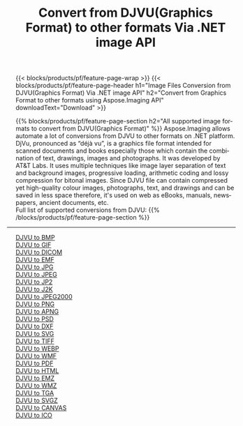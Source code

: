 ﻿---
title: Convert from DJVU(Graphics Format) to other formats Via .NET image API 
weight: 3920
url: /net/conversion/from/djvu 
lang: en
langdirlevel: 2
locales: zh-hans,ja,it,ru,de,es,fr,nl,id,lt,pl,pt,vi,tr,ko,zh-hant,ar,hi,th,sv,cs,uk,he
description: Using Aspose.Imaging for .NET you can easily convert from DJVU(Graphics Format) to other formats
---

{{< blocks/products/pf/feature-page-wrap >}}
{{< blocks/products/pf/feature-page-header h1="Image Files Conversion from DJVU(Graphics Format) Via .NET image API" h2="Convert from Graphics Format to other formats using Aspose.Imaging API" downloadText="Download" >}}


{{% blocks/products/pf/feature-page-section  h2="All supported image formats to convert from DJVU(Graphics Format)" %}}
Aspose.Imaging allows automate a lot of conversions from DJVU to other formats on .NET platform. DjVu, pronounced as “déjà vu”, is a graphics file format intended for scanned documents and books especially those which contain the combination of text, drawings, images and photographs. It was developed by AT&T Labs. It uses multiple techniques like image layer separation of text and background images, progressive loading, arithmetic coding and lossy compression for bitonal images. Since DJVU file can contain compressed yet high-quality colour images, photographs, text, and drawings and can be saved in less space therefore, it's used on web as eBooks, manuals, newspapers, ancient documents, etc.
<br/>
Full list of supported conversions from DJVU:
{{% /blocks/products/pf/feature-page-section %}}
<div class="container-fluid productfamilypage bg-gray">
    <div class="convertypes bg-gray agp-content section">
        <div class="container">
		<hr style="margin-left:-20px;"/>
		<div class="row other-converters">
		    <div class='col-md-2 other-converter remove-lp remove-rp'><a href="/imaging/net/conversion/djvu-to-bmp" >DJVU to BMP</a></div><div class='col-md-2 other-converter remove-lp remove-rp'><a href="/imaging/net/conversion/djvu-to-gif" >DJVU to GIF</a></div><div class='col-md-2 other-converter remove-lp remove-rp'><a href="/imaging/net/conversion/djvu-to-dicom" >DJVU to DICOM</a></div><div class='col-md-2 other-converter remove-lp remove-rp'><a href="/imaging/net/conversion/djvu-to-emf" >DJVU to EMF</a></div><div class='col-md-2 other-converter remove-lp remove-rp'><a href="/imaging/net/conversion/djvu-to-jpg" >DJVU to JPG</a></div><div class='col-md-2 other-converter remove-lp remove-rp'><a href="/imaging/net/conversion/djvu-to-jpeg" >DJVU to JPEG</a></div><div class='col-md-2 other-converter remove-lp remove-rp'><a href="/imaging/net/conversion/djvu-to-jp2" >DJVU to JP2</a></div><div class='col-md-2 other-converter remove-lp remove-rp'><a href="/imaging/net/conversion/djvu-to-j2k" >DJVU to J2K</a></div><div class='col-md-2 other-converter remove-lp remove-rp'><a href="/imaging/net/conversion/djvu-to-jpeg2000" >DJVU to JPEG2000</a></div><div class='col-md-2 other-converter remove-lp remove-rp'><a href="/imaging/net/conversion/djvu-to-png" >DJVU to PNG</a></div><div class='col-md-2 other-converter remove-lp remove-rp'><a href="/imaging/net/conversion/djvu-to-apng" >DJVU to APNG</a></div><div class='col-md-2 other-converter remove-lp remove-rp'><a href="/imaging/net/conversion/djvu-to-psd" >DJVU to PSD</a></div><div class='col-md-2 other-converter remove-lp remove-rp'><a href="/imaging/net/conversion/djvu-to-dxf" >DJVU to DXF</a></div><div class='col-md-2 other-converter remove-lp remove-rp'><a href="/imaging/net/conversion/djvu-to-svg" >DJVU to SVG</a></div><div class='col-md-2 other-converter remove-lp remove-rp'><a href="/imaging/net/conversion/djvu-to-tiff" >DJVU to TIFF</a></div><div class='col-md-2 other-converter remove-lp remove-rp'><a href="/imaging/net/conversion/djvu-to-webp" >DJVU to WEBP</a></div><div class='col-md-2 other-converter remove-lp remove-rp'><a href="/imaging/net/conversion/djvu-to-wmf" >DJVU to WMF</a></div><div class='col-md-2 other-converter remove-lp remove-rp'><a href="/imaging/net/conversion/djvu-to-pdf" >DJVU to PDF</a></div><div class='col-md-2 other-converter remove-lp remove-rp'><a href="/imaging/net/conversion/djvu-to-html" >DJVU to HTML</a></div><div class='col-md-2 other-converter remove-lp remove-rp'><a href="/imaging/net/conversion/djvu-to-emz" >DJVU to EMZ</a></div><div class='col-md-2 other-converter remove-lp remove-rp'><a href="/imaging/net/conversion/djvu-to-wmz" >DJVU to WMZ</a></div><div class='col-md-2 other-converter remove-lp remove-rp'><a href="/imaging/net/conversion/djvu-to-tga" >DJVU to TGA</a></div><div class='col-md-2 other-converter remove-lp remove-rp'><a href="/imaging/net/conversion/djvu-to-svgz" >DJVU to SVGZ</a></div><div class='col-md-2 other-converter remove-lp remove-rp'><a href="/imaging/net/conversion/djvu-to-canvas" >DJVU to CANVAS</a></div><div class='col-md-2 other-converter remove-lp remove-rp'><a href="/imaging/net/conversion/djvu-to-ico" >DJVU to ICO</a></div>
                </div>
        </div>
    </div>
</div>
<br/>

